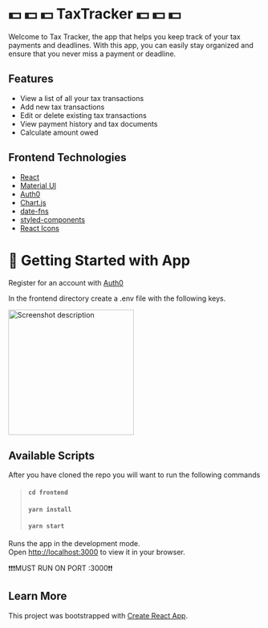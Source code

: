 # 💵 💵 💵 TaxTracker 💵 💵 💵

Welcome to Tax Tracker, the app that helps you keep track of your tax payments and deadlines. With this app, you can easily stay organized and ensure that you never miss a payment or deadline.

## Features

- View a list of all your tax transactions
- Add new tax transactions
- Edit or delete existing tax transactions
- View payment history and tax documents
- Calculate amount owed

## Frontend Technologies

- [React](https://github.com/facebook/create-react-app)
- [Material UI](https://mui.com/)
- [Auth0](https://auth0.com/docs/quickstart/spa/react/01-login)
- [Chart.js](https://www.chartjs.org/)
- [date-fns](https://date-fns.org/)
- [styled-components](https://styled-components.com/)
- [React Icons](https://react-icons.github.io/react-icons/)

# 🏁 Getting Started with App

Register for an account with [Auth0](https://auth0.com/docs/quickstart/spa/react/01-login)

In the frontend directory create a .env file with the following keys.

<img src="https://res.cloudinary.com/dcfqlsnzh/image/upload/v1673055967/pbfxwentxsrzk9zopluv.png" alt="Screenshot description" width="250">

## Available Scripts

After you have cloned the repo you will want to run the following commands

> #### `cd frontend`
>
> #### `yarn install`
>
> #### `yarn start`

Runs the app in the development mode.\
 Open [http://localhost:3000](http://localhost:3000) to view it in your browser.

❗️❗️❗️MUST RUN ON PORT :3000❗️❗️

## Learn More

This project was bootstrapped with [Create React App](https://github.com/facebook/create-react-app).
